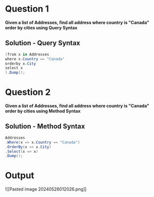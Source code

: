 ```table-of-contents
```
# Question 1
**Given a list of Addresses, find all address where country is "Canada" order by cities using Query Syntax**

## Solution - Query Syntax
```cs
(from x in Addresses
where x.Country == "Canada"
orderby x.City
select x
).Dump();
```


# Question 2
**Given a list of Addresses, find all address where country is "Canada" order by cities using Method Syntax**

## Solution - Method Syntax
```cs
Addresses
.Where(x => x.Country == "Canada")
.OrderBy(x => x.City)
.Select(x => x)
.Dump();
```

# Output
![[Pasted image 20240526012026.png]]
